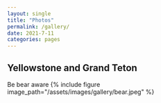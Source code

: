 ```yaml
---
layout: single
title: "Photos"
permalink: /gallery/
date: 2021-7-11
categories: pages
---
```

## Yellowstone and Grand Teton
Be bear aware
{% include figure image_path="/assets/images/gallery/bear.jpeg" %}